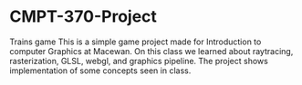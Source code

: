 # CMPT-370-Project
Trains game
This is a simple game project made for Introduction to computer Graphics at Macewan. 
On this class we learned about raytracing, rasterization, GLSL, webgl, and graphics pipeline. 
The project shows implementation of some concepts seen in class. 
